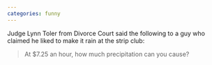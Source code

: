 ```yaml
---
categories: funny
---
```



Judge Lynn Toler from Divorce Court said the following to a guy who claimed he liked to make it rain at the strip club:

> At $7.25 an hour, how much precipitation can you cause?
